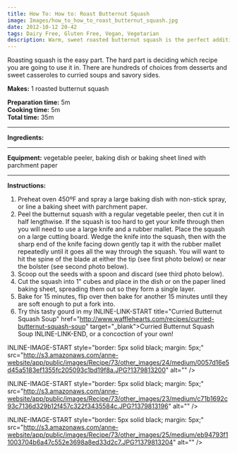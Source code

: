 ```yaml
---
title: How To: How to: Roast Butternut Squash
image: Images/how_to_how_to_roast_butternut_squash.jpg
date: 2012-10-12 20-42
tags: Dairy Free, Gluten Free, Vegan, Vegetarian
description: Warm, sweet roasted butternut squash is the perfect addition to any fall recipe. The high temperature in the oven causes the sugars in the squash to caramelize giving it a decadently rich flavor.
---
```

Roasting squash is the easy part. The hard part is deciding which recipe you are going to use it in. There are hundreds of choices from desserts and sweet casseroles to curried soups and savory sides.


**Makes:** 1 roasted butternut squash

**Preparation time:** 5m  
**Cooking time:** 5m  
**Total time:** 35m

---

**Ingredients:**



---

**Equipment:** vegetable peeler, baking dish or baking sheet lined with parchment paper 

---

**Instructions:**

1. Preheat oven 450ºF and spray a large baking dish with non-stick spray, or line a baking sheet with parchment paper.
1. Peel the butternut squash with a regular vegetable peeler, then cut it in half lengthwise. If the squash is too hard to get your knife through then you will need to use a large knife and a rubber mallet. Place the squash on a large cutting board. Wedge the knife into the squash, then with the sharp end of the knife facing down gently tap it with the rubber mallet repeatedly until it goes all the way through the squash. You will want to hit the spine of the blade at either the tip (see first photo below) or near the bolster (see second photo below).
1. Scoop out the seeds with a spoon and discard (see third photo below). 
1. Cut the squash into 1" cubes and place in the dish or on the paper lined baking sheet, spreading them out so they form a single layer.
1. Bake for 15 minutes, flip over then bake for another 15 minutes until they are soft enough to put a fork into.
1. Try this tasty gourd in my INLINE-LINK-START title="Curried Butternut Squash Soup" href="http://www.wafflehearts.com/recipes/curried-butternut-squash-soup" target="_blank">Curried Butternut Squash Soup INLINE-LINK-END, or a concoction of your own!


INLINE-IMAGE-START style="border: 5px solid black; margin: 5px;" src="http://s3.amazonaws.com/anne-website/app/public/images/Recipe/73/other_images/24/medium/0057d16e5d45a5183ef1355fc205093c1bd19f8a.JPG?1379813200" alt="" />

INLINE-IMAGE-START style="border: 5px solid black; margin: 5px;" src="http://s3.amazonaws.com/anne-website/app/public/images/Recipe/73/other_images/23/medium/c71b1692c93c7136d329b12f457c322f3435584c.JPG?1379813196" alt="" />

INLINE-IMAGE-START style="border: 5px solid black; margin: 5px;" src="http://s3.amazonaws.com/anne-website/app/public/images/Recipe/73/other_images/25/medium/eb94793f11003704b6a47c552e3698a8ed33d2c7.JPG?1379813204" alt="" />
